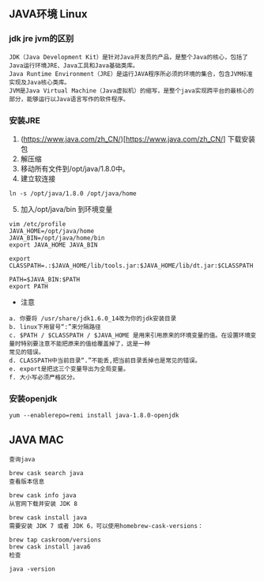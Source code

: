 ## JAVA环境 Linux

### jdk jre jvm的区别
~~~
JDK（Java Development Kit）是针对Java开发员的产品，是整个Java的核心，包括了Java运行环境JRE、Java工具和Java基础类库。
Java Runtime Environment（JRE）是运行JAVA程序所必须的环境的集合，包含JVM标准实现及Java核心类库。
JVM是Java Virtual Machine（Java虚拟机）的缩写，是整个java实现跨平台的最核心的部分，能够运行以Java语言写作的软件程序。
~~~

### 安装JRE

1. (https://www.java.com/zh_CN/)[https://www.java.com/zh_CN/] 下载安装包
2. 解压缩
3. 移动所有文件到/opt/java/1.8.0中。
4. 建立软连接
~~~
ln -s /opt/java/1.8.0 /opt/java/home
~~~
5. 加入/opt/java/bin 到环境变量
~~~
vim /etc/profile
JAVA_HOME=/opt/java/home
JAVA_BIN=/opt/java/home/bin
export JAVA_HOME JAVA_BIN

export CLASSPATH=.:$JAVA_HOME/lib/tools.jar:$JAVA_HOME/lib/dt.jar:$CLASSPATH

PATH=$JAVA_BIN:$PATH
export PATH
~~~

* 注意
~~~
a. 你要将 /usr/share/jdk1.6.0_14改为你的jdk安装目录 
b. linux下用冒号“:”来分隔路径 
c. $PATH / $CLASSPATH / $JAVA_HOME 是用来引用原来的环境变量的值。在设置环境变量时特别要注意不能把原来的值给覆盖掉了，这是一种 
常见的错误。 
d. CLASSPATH中当前目录“.”不能丢,把当前目录丢掉也是常见的错误。 
e. export是把这三个变量导出为全局变量。 
f. 大小写必须严格区分。
~~~

### 安装openjdk
~~~
yum --enablerepo=remi install java-1.8.0-openjdk
~~~


## JAVA MAC
~~~
查询java

brew cask search java
查看版本信息

brew cask info java
从官网下载并安装 JDK 8

brew cask install java
需要安装 JDK 7 或者 JDK 6，可以使用homebrew-cask-versions：

brew tap caskroom/versions
brew cask install java6
检查

java -version
~~~


  
